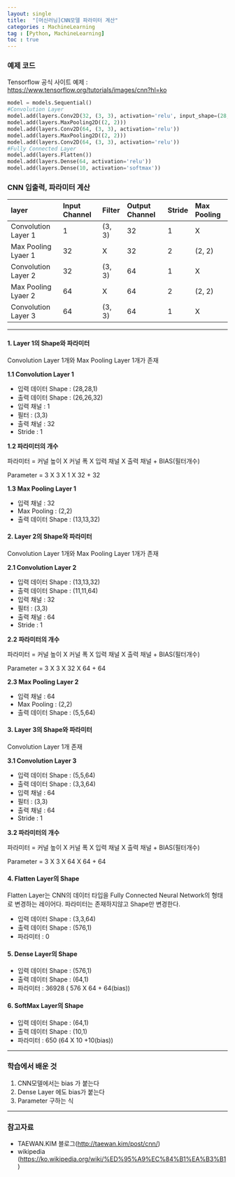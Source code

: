 ```yaml
---
layout: single
title:  "[머신러닝]CNN모델 파라미터 계산"
categories : MachineLearning
tag : [Python, MachineLearning]
toc : true
---
```


### 예제 코드

Tensorflow 공식 사이트 예제 : https://www.tensorflow.org/tutorials/images/cnn?hl=ko

```PYTHON
model = models.Sequential()
#Convolution Layer
model.add(layers.Conv2D(32, (3, 3), activation='relu', input_shape=(28, 28, 1)))
model.add(layers.MaxPooling2D((2, 2)))
model.add(layers.Conv2D(64, (3, 3), activation='relu'))
model.add(layers.MaxPooling2D((2, 2)))
model.add(layers.Conv2D(64, (3, 3), activation='relu'))
#Fully Connected Layer
model.add(layers.Flatten())
model.add(layers.Dense(64, activation='relu'))
model.add(layers.Dense(10, activation='softmax'))
```

### CNN 입출력, 파라미터 계산

| layer               | Input Channel | Filter | Output Channel | Stride | Max Pooling |
| :------------------ | :------------ | :----- | :------------- | :----- | :---------- |
| Convolution Layer 1 | 1             | (3, 3) | 32             | 1      | X           |
| Max Pooling Lyaer 1 | 32            | X      | 32             | 2      | (2, 2)      |
| Convolution Layer 2 | 32            | (3, 3) | 64             | 1      | X           |
| Max Pooling Lyaer 2 | 64            | X      | 64             | 2      | (2, 2)      |
| Convolution Layer 3 | 64            | (3, 3) | 64             | 1      | X           |

---

#### 1. Layer 1의 Shape와 파라미터

Convolution Layer 1개와 Max Pooling Layer 1개가 존재

__1.1 Convolution Layer 1__

* 입력 데이터 Shape : (28,28,1)
* 출력 데이터 Shape : (26,26,32)
* 입력 채널 : 1
* 필터 : (3,3)
* 출력 채널 : 32
* Stride : 1

__1.2 파라미터의 개수__

파라미터 = 커널 높이 X 커널 폭 X 입력 채널 X 출력 채널 + BIAS(필터개수)

Parameter = 3 X 3 X 1 X 32 + 32

__1.3 Max Pooling Layer 1__

* 입력 채널 : 32
* Max Pooling : (2,2)
* 출력 데이터 Shape : (13,13,32)

#### 2. Layer 2의 Shape와 파라미터

Convolution Layer 1개와 Max Pooling Layer 1개가 존재

__2.1 Convolution Layer 2__

* 입력 데이터 Shape : (13,13,32)
* 출력 데이터 Shape : (11,11,64)
* 입력 채널 : 32
* 필터 : (3,3)
* 출력 채널 : 64
* Stride : 1

__2.2 파라미터의 개수__

파라미터 = 커널 높이 X 커널 폭 X 입력 채널 X 출력 채널 + BIAS(필터개수)

Parameter = 3 X 3 X 32 X 64 + 64

__2.3 Max Pooling Layer 2__

* 입력 채널 : 64
* Max Pooling : (2,2)
* 출력 데이터 Shape : (5,5,64)

#### 3. Layer 3의 Shape와 파라미터

Convolution Layer 1개 존재

__3.1 Convolution Layer 3__

* 입력 데이터 Shape : (5,5,64)
* 출력 데이터 Shape : (3,3,64)
* 입력 채널 : 64
* 필터 : (3,3)
* 출력 채널 : 64
* Stride : 1

__3.2 파라미터의 개수__

파라미터 = 커널 높이 X 커널 폭 X 입력 채널 X 출력 채널 + BIAS(필터개수)

Parameter = 3 X 3 X 64 X 64 + 64

#### 4. Flatten Layer의 Shape

Flatten Layer는 CNN의 데이터 타입을 Fully Connected Neural Network의 형태로 변경하는 레이어다. 파라미터는 존재하지않고 Shape만 변경한다.

* 입력 데이터 Shape : (3,3,64)
* 출력 데이터 Shape : (576,1)
* 파라미터 : 0

#### 5. Dense Layer의 Shape

* 입력 데이터 Shape : (576,1)
* 출력 데이터 Shape : (64,1)
* 파라미터 : 36928 ( 576 X 64 + 64(bias))

#### 6. SoftMax Layer의 Shape

* 입력 데이터 Shape : (64,1)
* 출력 데이터 Shape : (10,1)
* 파라미터 : 650 (64 X 10 +10(bias))

---

### 학습에서 배운 것

1. CNN모델에서는 bias 가 붙는다
2. Dense Layer 에도 bias가 붙는다
3. Parameter 구하는 식

---

### 참고자료

* TAEWAN.KIM 블로그(http://taewan.kim/post/cnn/)
* wikipedia (https://ko.wikipedia.org/wiki/%ED%95%A9%EC%84%B1%EA%B3%B1)